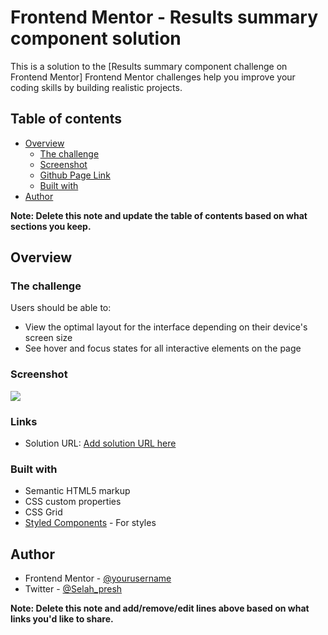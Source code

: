 # Frontend Mentor - Results summary component solution

This is a solution to the [Results summary component challenge on Frontend Mentor] 
 Frontend Mentor challenges help you improve your coding skills by building realistic projects. 

## Table of contents

- [Overview](#overview)
  - [The challenge](#the-challenge)
  - [Screenshot](#screenshot)
  - [Github Page Link](https://preciousyaks17.github.io/results-summary-component-main/)
  - [Built with](#built-with)
- [Author](#author)
 
**Note: Delete this note and update the table of contents based on what sections you keep.**

## Overview

### The challenge

Users should be able to:

- View the optimal layout for the interface depending on their device's screen size
- See hover and focus states for all interactive elements on the page

### Screenshot

![](./screenshot.jpg)

### Links

- Solution URL: [Add solution URL here](https://preciousyaks17.github.io/results-summary-component-main/)

### Built with
- Semantic HTML5 markup
- CSS custom properties
- CSS Grid
 - [Styled Components](https://styled-components.com/) - For styles

## Author
- Frontend Mentor - [@yourusername](https://www.frontendmentor.io/profile/yourusername)
- Twitter - [@Selah_presh](https://www.twitter.com/yourusername)

**Note: Delete this note and add/remove/edit lines above based on what links you'd like to share.**

 
